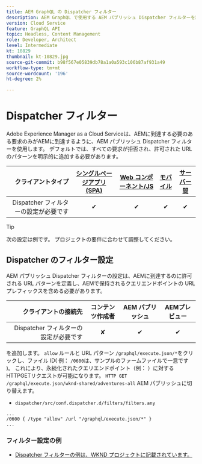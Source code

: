 ```yaml
---
title: AEM GraphQL の Dispatcher フィルター
description: AEM GraphQL で使用する AEM パブリッシュ Dispatcher フィルターを設定する方法について説明します。
version: Cloud Service
feature: GraphQL API
topic: Headless, Content Management
role: Developer, Architect
level: Intermediate
kt: 10829
thumbnail: kt-10829.jpg
source-git-commit: b98f567e05839db78a1a0a593c106b87af931a49
workflow-type: tm+mt
source-wordcount: '196'
ht-degree: 2%

---
```



# Dispatcher フィルター

Adobe Experience Manager as a Cloud Serviceは、AEMに到達する必要のある要求のみがAEMに到達するように、AEM パブリッシュ Dispatcher フィルターを使用します。 デフォルトでは、すべての要求が拒否され、許可された URL のパターンを明示的に追加する必要があります。

| クライアントタイプ | [シングルページアプリ (SPA)](../spa.md) | [Web コンポーネント/JS](../web-component.md) | [モバイル](../mobile.md) | [サーバー間](../server-to-server.md) |
|------------------------------------------:|:---------------------:|:----------------:|:---------:|:----------------:|
| Dispatcher フィルターの設定が必要です | ✔ | ✔ | ✔ | ✔ |

>[!TIP]
>
> 次の設定は例です。 プロジェクトの要件に合わせて調整してください。

## Dispatcher のフィルター設定

AEM パブリッシュ Dispatcher フィルターの設定は、AEMに到達するのに許可される URL パターンを定義し、AEMで保持されるクエリエンドポイントの URL プレフィックスを含める必要があります。

| クライアントの接続先 | コンテンツ作成者 | AEM パブリッシュ | AEMプレビュー |
|------------------------------------------:|:----------:|:-------------:|:-------------:|
| Dispatcher フィルターの設定が必要です | ✘ | ✔ | ✔ |

を追加します。 `allow` ルールと URL パターン `/graphql/execute.json/*`をクリックし、ファイル ID( 例： `/0600`は、サンプルのファームファイルで一意です )。
これにより、永続化されたクエリエンドポイント（例： ）に対する HTTPGETリクエストが可能になります。 `HTTP GET /graphql/execute.json/wknd-shared/adventures-all` AEM パブリッシュに切り替えます。

+ `dispatcher/src/conf.dispatcher.d/filters/filters.any`

```
...
/0600 { /type "allow" /url "/graphql/execute.json/*" }
...
```

### フィルター設定の例

+ [Dispatcher フィルターの例は、WKND プロジェクトに記載されています。](https://github.com/adobe/aem-guides-wknd/blob/main/dispatcher/src/conf.dispatcher.d/filters/filters.any#L28)